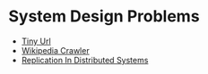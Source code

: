 # System Design Problems

- [Tiny Url](TinyUrl/README.md)
- [Wikipedia Crawler](WikipediaCrawler/README.md)
- [Replication In Distributed Systems](ReplicationInDistributedSystems/README.md)
